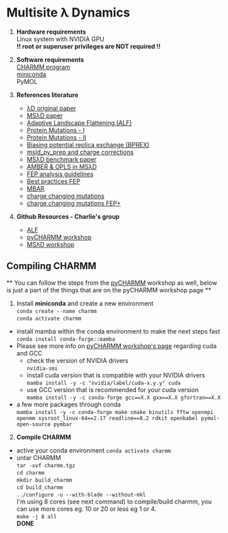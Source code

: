 # Multisite &lambda; Dynamics
1. **Hardware requirements**  
   Linux system with NVIDIA GPU  
   **!! root or superuser privileges are NOT required !!**  
   
2. **Software requirements**  
   [CHARMM program](https://charmm.chemistry.harvard.edu/request_license.php?version=free)  
   [miniconda](https://docs.anaconda.com/free/miniconda/miniconda-install/)  
   PyMOL

3. **References literature**
   - [&lambda;D original paper](https://doi.org/10.1063/1.472109)
   - [MS&lambda;D paper](https://doi.org/10.1021/ct200444f)
   - [Adaptive Landscape Flattening (ALF)](https://doi.org/10.1021/acs.jpcb.6b09656)
   - [Protein Mutations - I](https://doi.org/10.1002/pro.3500)
   - [Protein Mutations - II](https://doi.org/10.1002/jcc.26525)
   - [Biasing potential replica exchange (BPREX)](https://doi.org/10.1021/ct500894k)
   - [msld_py_prep and charge corrections](https://doi.org/10.1021/acs.jcim.2c00047)
   - [MS&lambda;D benchmark paper](https://doi.org/10.1021/acs.jctc.0c00830)
   - [AMBER & OPLS in MS&lambda;D](https://doi.org/10.1021/acs.jcim.3c01949)
   - [FEP analysis guidelines](https://doi.org/10.1007/s10822-015-9840-9)  
   - [Best practices FEP](https://livecomsjournal.org/index.php/livecoms/article/view/v2i1e18378)  
   - [MBAR](https://arxiv.org/abs/1704.00891)
   - [charge changing mutations](https://pubs.acs.org/doi/10.1021/ct900565e)
   - [charge changing mutations FEP+](https://doi.org/10.1016%2Fj.jmb.2019.02.003)

4. **Github Resources - Charlie's group**
   - [ALF](https://github.com/RyanLeeHayes/ALF)
   - [pyCHARMM workshop](https://github.com/BrooksResearchGroup-UM/pyCHARMM-Workshop/tree/main)
   - [MS&lambda;D workshop](https://github.com/BrooksResearchGroup-UM/MSLD-Workshop)

   
 ## Compiling CHARMM ##
** You can follow the steps from the [pyCHARMM](https://github.com/BrooksResearchGroup-UM/pyCHARMM-Workshop/tree/main/0Install_Tools/Linux) workshop as well, below is just a part of the things that are on the pyCHARMM workshop page
**

   1. Install **miniconda** and create a new environment  
   ```conda create --name charmm```  
   ```conda activate charmm```  
   - install mamba within the conda environment to make the next steps fast   
   ```conda install conda-forge::mamba```
   - Please see more info on [pyCHARMM workshop's page](https://github.com/BrooksResearchGroup-UM/pyCHARMM-Workshop/tree/main/0Install_Tools/Linux#1a-create-a-conda-environment-manually) regarding cuda and GCC  
      - check the version of NVIDIA drivers  
      ```nvidia-smi ```  
      - install cuda version that is compatible with your NVIDIA drivers  
         ```mamba install -y -c "nvidia/label/cuda-x.y.y" cuda```  
      - use GCC version that is recommended for your cuda version  
        ```mamba install -y -c conda-forge gcc==X.X gxx==X.X gfortran==X.X ```    
   - a few more packages through conda  
   ```mamba install -y -c conda-forge make cmake binutils fftw openmpi openmm sysroot_linux-64==2.17 readline==8.2 rdkit openbabel pymol-open-source pymbar```  

   2. **Compile CHARMM**
   - active your conda environment
     ```conda activate charmm```  
   - untar CHARMM  
     ```tar -xvf charmm.tgz```  
     ```cd charmm```  
     ```mkdir build_charmm ```  
     ```cd build_charmm```  
     ```../configure -u --with-blade --without-mkl```  
     I'm using 8 cores (see next command) to compile/build charmm, you can use more cores eg. 10 or 20  or less eg 1 or 4.  
     ```make -j 8 all```  
**DONE**
